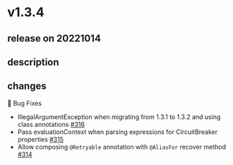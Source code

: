 # v1.3.4

## release on 20221014

## description

## changes

🐞 Bug Fixes

* IllegalArgumentException when migrating from 1.3.1 to 1.3.2 and using class annotations <a href="https://github.com/spring-projects/spring-retry/issues/316" data-hovercard-type="issue" data-hovercard-url="/spring-projects/spring-retry/issues/316/hovercard">#316</a>
* Pass evaluationContext when parsing expressions for CircuitBreaker properties <a href="https://github.com/spring-projects/spring-retry/issues/315" data-hovercard-type="issue" data-hovercard-url="/spring-projects/spring-retry/issues/315/hovercard">#315</a>
* Allow composing <code>@Retryable</code> annotation with <code>@AliasFor</code> recover method <a href="https://github.com/spring-projects/spring-retry/issues/314" data-hovercard-type="issue" data-hovercard-url="/spring-projects/spring-retry/issues/314/hovercard">#314</a>

